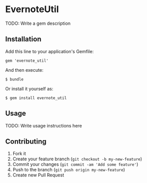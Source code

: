 # EvernoteUtil

TODO: Write a gem description

## Installation

Add this line to your application's Gemfile:

    gem 'evernote_util'

And then execute:

    $ bundle

Or install it yourself as:

    $ gem install evernote_util

## Usage

TODO: Write usage instructions here

## Contributing

1. Fork it
2. Create your feature branch (`git checkout -b my-new-feature`)
3. Commit your changes (`git commit -am 'Add some feature'`)
4. Push to the branch (`git push origin my-new-feature`)
5. Create new Pull Request
